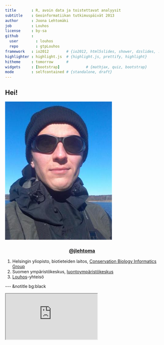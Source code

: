 ```yaml
---
title       : R, avoin data ja toistettavat analyysit 
subtitle    : Geoinformatiikan tutkimuspäivät 2013
author      : Joona Lehtomäki 
job         : Louhos
license     : by-sa
github      :
  user        : louhos
  repo        : gtpLouhos
framework   : io2012        # {io2012, html5slides, shower, dzslides, ...}
highlighter : highlight.js  # {highlight.js, prettify, highlight}
hitheme     : tomorrow      # 
widgets     : [bootstrap]            # {mathjax, quiz, bootstrap}
mode        : selfcontained # {standalone, draft}
---
```


## Hei!

<div class="row">
  <div class="span4">
    <img src="assets/img/joona_sunglasses.jpg" class="presenter"/>
    <h3 style="text-align: center;">
      <a href="https://twitter.com/jlehtoma">@jlehtoma</a>
    </h3>
  </div>
  <div class="span6">
  <ol>
    <li> 
      Helsingin yliopisto, biotieteiden laitos, <a href="http://cbig.it.helsinki.fi/people/#joona-lehtomaki">Conservation Biology Informatics Group</a>
    </li>
    <li>
      Suomen ympäristökeskus, <a href="http://goo.gl/8O1GB">luontoympäristökeskus</a>
    </li>
    <li>
      <a href="http://louhos.github.io/">Louhos</a>-yhteisö
    </li>
    </ol>
  
  </div>
</div>

--- &notitle bg:black

<iframe src="http://louhos.github.io/">O-ou, ei onnistu...</iframe>




